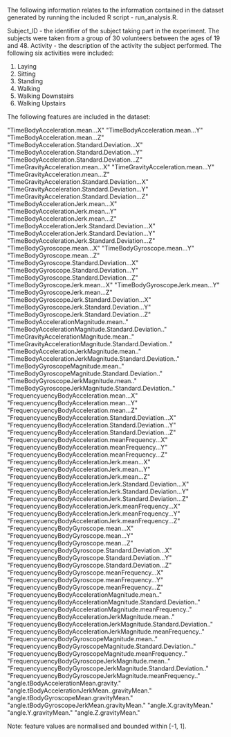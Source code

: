 The following information relates to the information contained in the dataset generated by running the included
R script - run_analysis.R.

Subject_ID - the identifier of the subject taking part in the experiment. The subjects were taken from a group
of 30 volunteers between the ages of 19 and 48.
Activity - the description of the activity the subject performed. The following six activities were included:
 1. Laying
 2. Sitting
 3. Standing
 4. Walking
 5. Walking Downstairs
 6. Walking Upstairs

The following features are included in the dataset:

"TimeBodyAcceleration.mean...X"                                    "TimeBodyAcceleration.mean...Y"                                   
"TimeBodyAcceleration.mean...Z"                                    "TimeBodyAcceleration.Standard.Deviation...X"                     
"TimeBodyAcceleration.Standard.Deviation...Y"                      "TimeBodyAcceleration.Standard.Deviation...Z"                     
"TimeGravityAcceleration.mean...X"                                 "TimeGravityAcceleration.mean...Y"                                
"TimeGravityAcceleration.mean...Z"                                 "TimeGravityAcceleration.Standard.Deviation...X"                  
"TimeGravityAcceleration.Standard.Deviation...Y"                   "TimeGravityAcceleration.Standard.Deviation...Z"                  
"TimeBodyAccelerationJerk.mean...X"                                "TimeBodyAccelerationJerk.mean...Y"                               
"TimeBodyAccelerationJerk.mean...Z"                                "TimeBodyAccelerationJerk.Standard.Deviation...X"                 
"TimeBodyAccelerationJerk.Standard.Deviation...Y"                  "TimeBodyAccelerationJerk.Standard.Deviation...Z"                 
"TimeBodyGyroscope.mean...X"                                       "TimeBodyGyroscope.mean...Y"                                      
"TimeBodyGyroscope.mean...Z"                                       "TimeBodyGyroscope.Standard.Deviation...X"                        
"TimeBodyGyroscope.Standard.Deviation...Y"                         "TimeBodyGyroscope.Standard.Deviation...Z"                        
"TimeBodyGyroscopeJerk.mean...X"                                   "TimeBodyGyroscopeJerk.mean...Y"                                  
"TimeBodyGyroscopeJerk.mean...Z"                                   "TimeBodyGyroscopeJerk.Standard.Deviation...X"                    
"TimeBodyGyroscopeJerk.Standard.Deviation...Y"                     "TimeBodyGyroscopeJerk.Standard.Deviation...Z"                    
"TimeBodyAccelerationMagnitude.mean.."                             "TimeBodyAccelerationMagnitude.Standard.Deviation.."              
"TimeGravityAccelerationMagnitude.mean.."                          "TimeGravityAccelerationMagnitude.Standard.Deviation.."           
"TimeBodyAccelerationJerkMagnitude.mean.."                         "TimeBodyAccelerationJerkMagnitude.Standard.Deviation.."          
"TimeBodyGyroscopeMagnitude.mean.."                                "TimeBodyGyroscopeMagnitude.Standard.Deviation.."                 
"TimeBodyGyroscopeJerkMagnitude.mean.."                            "TimeBodyGyroscopeJerkMagnitude.Standard.Deviation.."             
"FrequencyuencyBodyAcceleration.mean...X"                          "FrequencyuencyBodyAcceleration.mean...Y"                         
"FrequencyuencyBodyAcceleration.mean...Z"                          "FrequencyuencyBodyAcceleration.Standard.Deviation...X"           
"FrequencyuencyBodyAcceleration.Standard.Deviation...Y"            "FrequencyuencyBodyAcceleration.Standard.Deviation...Z"           
"FrequencyuencyBodyAcceleration.meanFrequency...X"                 "FrequencyuencyBodyAcceleration.meanFrequency...Y"                
"FrequencyuencyBodyAcceleration.meanFrequency...Z"                 "FrequencyuencyBodyAccelerationJerk.mean...X"                     
"FrequencyuencyBodyAccelerationJerk.mean...Y"                      "FrequencyuencyBodyAccelerationJerk.mean...Z"                     
"FrequencyuencyBodyAccelerationJerk.Standard.Deviation...X"        "FrequencyuencyBodyAccelerationJerk.Standard.Deviation...Y"       
"FrequencyuencyBodyAccelerationJerk.Standard.Deviation...Z"        "FrequencyuencyBodyAccelerationJerk.meanFrequency...X"            
"FrequencyuencyBodyAccelerationJerk.meanFrequency...Y"             "FrequencyuencyBodyAccelerationJerk.meanFrequency...Z"            
"FrequencyuencyBodyGyroscope.mean...X"                             "FrequencyuencyBodyGyroscope.mean...Y"                            
"FrequencyuencyBodyGyroscope.mean...Z"                             "FrequencyuencyBodyGyroscope.Standard.Deviation...X"              
"FrequencyuencyBodyGyroscope.Standard.Deviation...Y"               "FrequencyuencyBodyGyroscope.Standard.Deviation...Z"              
"FrequencyuencyBodyGyroscope.meanFrequency...X"                    "FrequencyuencyBodyGyroscope.meanFrequency...Y"                   
"FrequencyuencyBodyGyroscope.meanFrequency...Z"                    "FrequencyuencyBodyAccelerationMagnitude.mean.."                  
"FrequencyuencyBodyAccelerationMagnitude.Standard.Deviation.."     "FrequencyuencyBodyAccelerationMagnitude.meanFrequency.."         
"FrequencyuencyBodyAccelerationJerkMagnitude.mean.."               "FrequencyuencyBodyAccelerationJerkMagnitude.Standard.Deviation.."
"FrequencyuencyBodyAccelerationJerkMagnitude.meanFrequency.."      "FrequencyuencyBodyGyroscopeMagnitude.mean.."                     
"FrequencyuencyBodyGyroscopeMagnitude.Standard.Deviation.."        "FrequencyuencyBodyGyroscopeMagnitude.meanFrequency.."            
"FrequencyuencyBodyGyroscopeJerkMagnitude.mean.."                  "FrequencyuencyBodyGyroscopeJerkMagnitude.Standard.Deviation.."   
"FrequencyuencyBodyGyroscopeJerkMagnitude.meanFrequency.."         "angle.tBodyAccelerationMean.gravity."                            
"angle.tBodyAccelerationJerkMean..gravityMean."                    "angle.tBodyGyroscopeMean.gravityMean."                           
"angle.tBodyGyroscopeJerkMean.gravityMean."                        "angle.X.gravityMean."                                            
"angle.Y.gravityMean."                                             "angle.Z.gravityMean."       

Note: feature values are normalised and bounded within [-1, 1].